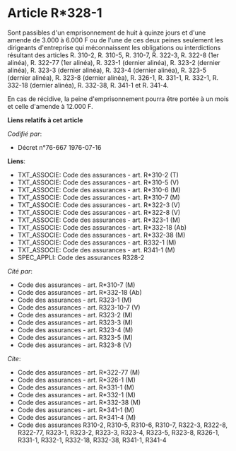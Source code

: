 # Article R*328-1

Sont passibles d'un emprisonnement de huit à quinze jours et d'une amende de 3.000 à 6.000 F ou de l'une de ces deux peines
seulement les dirigeants d'entreprise qui méconnaissent les obligations ou interdictions résultant des articles R. 310-2, R.
310-5, R. 310-7, R. 322-3, R. 322-8 (1er alinéa), R. 322-77 (1er alinéa), R. 323-1 (dernier alinéa), R. 323-2 (dernier
alinéa), R. 323-3 (dernier alinéa), R. 323-4 (dernier alinéa), R. 323-5 (dernier alinéa), R. 323-8 (dernier alinéa), R.
326-1, R. 331-1, R. 332-1, R. 332-18 (dernier alinéa), R. 332-38, R. 341-1 et R. 341-4.

En cas de récidive, la peine d'emprisonnement pourra être portée à un mois et celle d'amende à 12.000 F.

**Liens relatifs à cet article**

_Codifié par_:

  - Décret n°76-667 1976-07-16

**Liens**:

  - TXT_ASSOCIE: Code des assurances - art. R*310-2 (T)
  - TXT_ASSOCIE: Code des assurances - art. R*310-5 (V)
  - TXT_ASSOCIE: Code des assurances - art. R*310-6 (M)
  - TXT_ASSOCIE: Code des assurances - art. R*310-7 (M)
  - TXT_ASSOCIE: Code des assurances - art. R*322-3 (V)
  - TXT_ASSOCIE: Code des assurances - art. R*322-8 (V)
  - TXT_ASSOCIE: Code des assurances - art. R*323-1 (M)
  - TXT_ASSOCIE: Code des assurances - art. R*332-18 (Ab)
  - TXT_ASSOCIE: Code des assurances - art. R*332-38 (M)
  - TXT_ASSOCIE: Code des assurances - art. R332-1 (M)
  - TXT_ASSOCIE: Code des assurances - art. R341-1 (M)
  - SPEC_APPLI: Code des assurances R328-2

_Cité par_:

  - Code des assurances - art. R*310-7 (M)
  - Code des assurances - art. R*332-18 (Ab)
  - Code des assurances - art. R323-1 (M)
  - Code des assurances - art. R323-10-7 (V)
  - Code des assurances - art. R323-2 (M)
  - Code des assurances - art. R323-3 (M)
  - Code des assurances - art. R323-4 (M)
  - Code des assurances - art. R323-5 (M)
  - Code des assurances - art. R323-8 (V)

_Cite_:

  - Code des assurances - art. R*322-77 (M)
  - Code des assurances - art. R*326-1 (M)
  - Code des assurances - art. R*331-1 (M)
  - Code des assurances - art. R*332-1 (M)
  - Code des assurances - art. R*332-38 (M)
  - Code des assurances - art. R*341-1 (M)
  - Code des assurances - art. R*341-4 (M)
  - Code des assurances R310-2, R310-5, R310-6, R310-7, R322-3, R322-8, R322-77, R323-1, R323-2, R323-3, R323-4, R323-5, R323-8, R326-1, R331-1, R332-1, R332-18, R332-38, R341-1, R341-4
